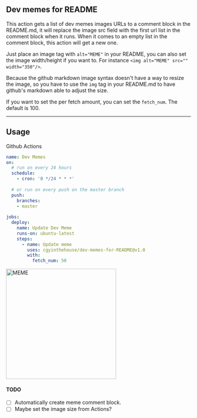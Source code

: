 ## Dev memes for README

This action gets a list of dev memes images URLs to a comment block in the README.md, it will replace the image src field with the first url list in the comment block when it runs. When it comes to an empty list in the comment block, this action will get a new one.

Just place an image tag with `alt="MEME"` in your README, you can also set the image width/height if you want to.
For instance `<img alt="MEME" src="" width="350"/>`.

Because the github markdown image syntax doesn't have a way to resize the image, so you have to use the `img` tag in your README.md to have github's markdown able to adjust the size.

If you want to set the per fetch amount, you can set the `fetch_num`. The default is 100.

---

## Usage

Github Actions

```yaml
name: Dev Memes
on:
  # run on every 24 hours
  schedule:
    - cron: '0 */24 * * *'
      
  # or run on every push on the master branch 
  push:
    branches:
    - master
    
jobs:
  deploy:
    name: Update Dev Meme
    runs-on: ubuntu-latest
    steps:
      - name: Update meme
        uses: cgyinthehouse/dev-memes-for-README@v1.0
        with:
          fetch_num: 50
```

<!-- Syntax that is able to resize images on Github's markdown -->
<img alt="MEME" src="https://vvgskppmennronkqbstj.supabase.co/storage/v1/object/public/memes/38e49d24-a90a-4cf9-9825-602a6c3e1bb7/dev-memes%20(2).jpgdev-memes.com36551c62-6133-4b6f-aff5-b5fe1eef1689" width="300" />

#### TODO
- [ ] Automatically create meme comment block.
- [ ] Maybe set the image size from Actions?

<!--MEME
https://vvgskppmennronkqbstj.supabase.co/storage/v1/object/public/memes/38e49d24-a90a-4cf9-9825-602a6c3e1bb7/dev-memes%20(5).jpgdev-memes.com2c1f03f5-6d6a-4328-bdec-ab73811eecde
https://vvgskppmennronkqbstj.supabase.co/storage/v1/object/public/memes/38e49d24-a90a-4cf9-9825-602a6c3e1bb7/dev-memes%20(6).jpgdev-memes.comb9c9dc43-717c-4d8e-83eb-f70b2c88dd9e
-->
